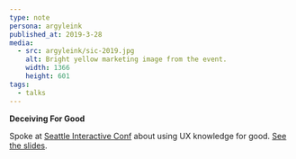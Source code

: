 ```yaml
---
type: note
persona: argyleink
published_at: 2019-3-28
media:
  - src: argyleink/sic-2019.jpg
    alt: Bright yellow marketing image from the event.
    width: 1366
    height: 601
tags: 
  - talks
---
```


**Deceiving For Good**  

Spoke at [Seattle Interactive Conf](https://seattleinteractive.com/) 
about using UX knowledge for good. [See the slides](https://adam-at-sic-2019.netlify.app/).